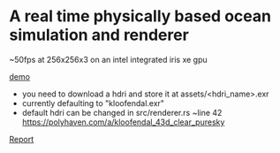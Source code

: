 # A real time physically based ocean simulation and renderer

~50fps at 256x256x3 on an intel integrated iris xe gpu

[demo](./assets/demo.mp4)

- you need to download a hdri and store it at assets/<hdri_name>.exr
- currently defaulting to "kloofendal.exr"
- default hdri can be changed in src/renderer.rs ~line 42
https://polyhaven.com/a/kloofendal_43d_clear_puresky

[Report](paperwork.pdf)
